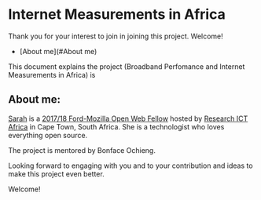 # Internet Measurements in Africa

Thank you for your interest to join in joining this project. Welcome!

* [About me](#About me) 


This document explains the project (Broadband Perfomance and Internet Measurements in Africa) is 

## About me:
[Sarah](https://github.com/MsKiden) is a [2017/18 Ford-Mozilla Open Web Fellow](https://medium.com/read-write-participate/mozilla-announces-15-new-fellows-for-science-advocacy-and-media-1bff27e97fc7) hosted by [Research ICT Africa](https://researchictafrica.net/) in Cape Town, South Africa. She is a technologist who loves everything open source. 

The project is mentored by Bonface Ochieng. 


Looking forward to engaging with you and to your contribution and ideas to make this project even better. 

Welcome! 
